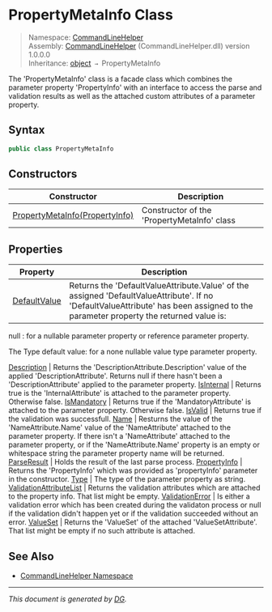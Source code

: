 ﻿# PropertyMetaInfo Class

> Namespace: [CommandLineHelper](_toc.CommandLineHelper.md#commandlinehelper-namespace)\
> Assembly: [CommandLineHelper](_toc.CommandLineHelper.md) (CommandLineHelper.dll) version 1.0.0.0\
> Inheritance: [object](https://docs.microsoft.com/en-us/dotnet/api/system.object) `→` PropertyMetaInfo

The 'PropertyMetaInfo' class is a facade class which combines the parameter property 'PropertyInfo' with an interface to access the parse and validation results as well as the attached custom attributes of a parameter property.

## Syntax

```csharp
public class PropertyMetaInfo
```

## Constructors

Constructor | Description
--- | ---
[PropertyMetaInfo(PropertyInfo)](CommandLineHelper.PropertyMetaInfo.-ctor.md) | Constructor of the 'PropertyMetaInfo' class

## Properties

Property | Description
--- | ---
[DefaultValue](CommandLineHelper.PropertyMetaInfo.DefaultValue.md) | Returns the 'DefaultValueAttribute.Value' of the assigned 'DefaultValueAttribute'. If no 'DefaultValueAttribute' has been assigned to the parameter property the returned value is: 

null : for a nullable parameter property or reference parameter property.



The Type default value: for a none nullable value type parameter property.


[Description](CommandLineHelper.PropertyMetaInfo.Description.md) | Returns the 'DescriptionAttribute.Description' value of the applied 'DescriptionAttribute'. Returns null if there hasn't been a 'DescriptionAttribute' applied to the parameter property.
[IsInternal](CommandLineHelper.PropertyMetaInfo.IsInternal.md) | Returns true is the 'InternalAttribute' is attached to the parameter property. Otherwise false.
[IsMandatory](CommandLineHelper.PropertyMetaInfo.IsMandatory.md) | Returns true if the 'MandatoryAttribute' is attached to the parameter property. Otherwise false.
[IsValid](CommandLineHelper.PropertyMetaInfo.IsValid.md) | Returns true if the validation was successfull.
[Name](CommandLineHelper.PropertyMetaInfo.Name.md) | Resturns the value of the 'NameAttribute.Name' value of the 'NameAttribute' attached to the parameter property. If there isn't a 'NameAttribute' attached to the parameter property, or if the 'NameAttribute.Name' property is an empty or whitespace string the parameter property name will be returned.
[ParseResult](CommandLineHelper.PropertyMetaInfo.ParseResult.md) | Holds the result of the last parse process.
[PropertyInfo](CommandLineHelper.PropertyMetaInfo.PropertyInfo.md) | Returns the 'PropertyInfo' which was provided as 'propertyInfo' parameter in the constructor.
[Type](CommandLineHelper.PropertyMetaInfo.Type.md) | The type of the parameter property as string.
[ValidationAttributeList](CommandLineHelper.PropertyMetaInfo.ValidationAttributeList.md) | Returns the validation attributes which are attached to the property info. That list might be empty.
[ValidationError](CommandLineHelper.PropertyMetaInfo.ValidationError.md) | Is either a validation error which has been created during the validaton process or null if the validation didn't happen yet or if the validation succeeded without an error.
[ValueSet](CommandLineHelper.PropertyMetaInfo.ValueSet.md) | Returns the 'ValueSet' of the attached 'ValueSetAttribute'. That list might be empty if no such attribute is attached.

## See Also

- [CommandLineHelper Namespace](_toc.CommandLineHelper.md#commandlinehelper-namespace)

---

_This document is generated by [DG](https://github.com/Khojasteh/dg)._
